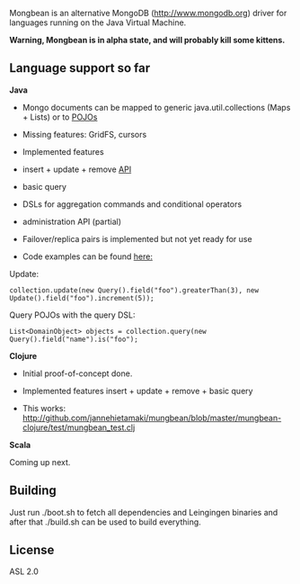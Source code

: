 Mongbean is an alternative MongoDB (http://www.mongodb.org) driver for languages running on the Java Virtual Machine.

**Warning, Mongbean is in alpha state, and will probably kill some kittens.**

Language support so far
-----------------------

**Java**

- Mongo documents can be mapped to generic java.util.collections (Maps + Lists) or to [POJOs](http://github.com/jannehietamaki/mungbean/blob/master/mungbean-java/src/test/java/mungbean/pojo/PojoWithIdIntegrationTest.java)

- Missing features: GridFS, cursors

* Implemented features 
- insert + update + remove [API](http://github.com/jannehietamaki/mungbean/blob/master/mungbean-java/src/main/java/mungbean/DBCollection.java)
- basic query 
- DSLs for aggregation commands and conditional operators 
- administration API (partial)

- Failover/replica pairs is implemented but not yet ready for use

- Code examples can be found [here: ](http://github.com/jannehietamaki/mungbean/blob/master/mungbean-java/src/test/java/mungbean/MongoIntegrationTest.java)

Update:

    collection.update(new Query().field("foo").greaterThan(3), new Update().field("foo").increment(5));

Query POJOs with the query DSL:

    List<DomainObject> objects = collection.query(new Query().field("name").is("foo");

**Clojure**

- Initial proof-of-concept done.

- Implemented features insert + update + remove + basic query

- This works: http://github.com/jannehietamaki/mungbean/blob/master/mungbean-clojure/test/mungbean_test.clj

**Scala**

Coming up next.

Building
--------

Just run ./boot.sh to fetch all dependencies and Leingingen binaries and after that ./build.sh can be used to build everything.

License
-------
ASL 2.0


